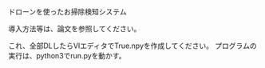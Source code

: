 ドローンを使ったお掃除検知システム

導入方法等は、論文を参照してください。

これ、全部DLしたらVIエディタでTrue.npyを作成してください。
プログラムの実行は、python3でrun.pyを動かす。

